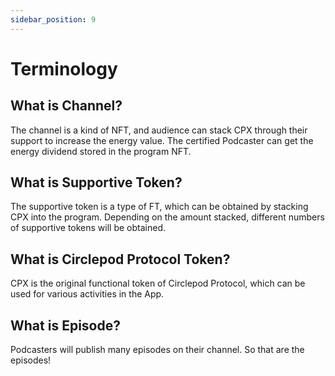 ```yaml
---
sidebar_position: 9
---
```


# Terminology

## What is Channel?

The channel is a kind of NFT, and audience can stack CPX through their support to increase the energy value. The certified Podcaster can get the energy dividend stored in the program NFT.

## What is Supportive Token?

The supportive token is a type of FT, which can be obtained by stacking CPX into the program. Depending on the amount stacked, different numbers of supportive tokens will be obtained.

## What is Circlepod Protocol Token?

CPX is the original functional token of Circlepod Protocol, which can be used for various activities in the App.

## What is Episode?

Podcasters will publish many episodes on their channel. So that are the episodes!

